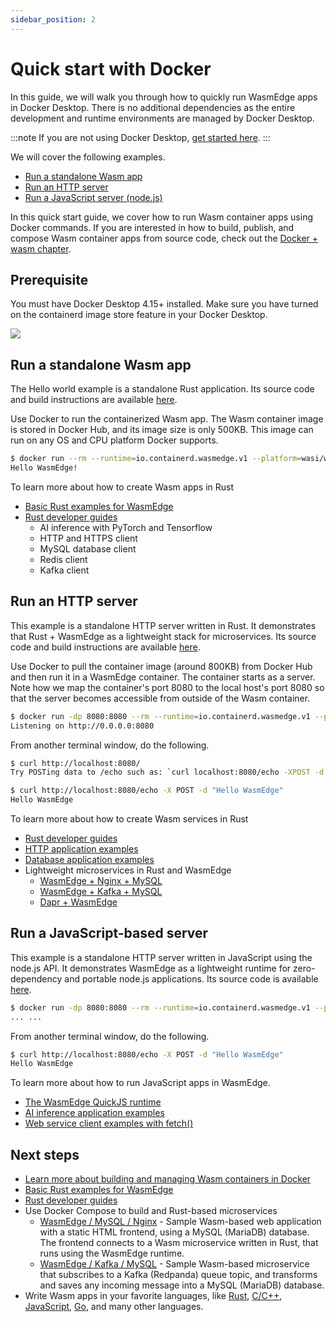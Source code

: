 ```yaml
---
sidebar_position: 2
---
```


# Quick start with Docker

In this guide, we will walk you through how to quickly run WasmEdge apps in Docker Desktop. There is no additional dependencies as the entire development and runtime environments are managed by Docker Desktop.

<!-- prettier-ignore -->
:::note
If you are not using Docker Desktop, [get started here](quick_start).
:::

We will cover the following examples.

-   [Run a standalone Wasm app](#run-a-standalone-wasm-app)
-   [Run an HTTP server](#run-an-http-server)
-   [Run a JavaScript server (node.js)](#run-a-javascript-based-server)

In this quick start guide, we cover how to run Wasm container apps using Docker commands. If you are interested in how to build, publish, and compose Wasm container apps from source code, check out the [Docker + wasm chapter](../build-and-run/docker_wasm).

## Prerequisite

You must have Docker Desktop 4.15+ installed. Make sure you have turned on the containerd image store feature in your Docker Desktop.

![](docker_config.png)

## Run a standalone Wasm app

The Hello world example is a standalone Rust application. Its source code and build instructions are available [here](https://github.com/second-state/rust-examples/tree/main/hello).

Use Docker to run the containerized Wasm app. The Wasm container image is stored in Docker Hub, and its image size is only 500KB. This image can run on any OS and CPU platform Docker supports.

```bash
$ docker run --rm --runtime=io.containerd.wasmedge.v1 --platform=wasi/wasm secondstate/rust-example-hello:latest
Hello WasmEdge!
```

To learn more about how to create Wasm apps in Rust

-   [Basic Rust examples for WasmEdge](https://github.com/second-state/rust-examples)
-   [Rust developer guides](../../category/develop-wasm-apps-in-rust)
    -   AI inference with PyTorch and Tensorflow
    -   HTTP and HTTPS client
    -   MySQL database client
    -   Redis client
    -   Kafka client

## Run an HTTP server

This example is a standalone HTTP server written in Rust. It demonstrates that Rust + WasmEdge as a lightweight stack for microservices. Its source code and build instructions are available [here](https://github.com/second-state/rust-examples/tree/main/server).

Use Docker to pull the container image (around 800KB) from Docker Hub and then run it in a WasmEdge container. The container starts as a server. Note how we map the container's port 8080 to the local host's port 8080 so that the server becomes accessible from outside of the Wasm container.

```bash
$ docker run -dp 8080:8080 --rm --runtime=io.containerd.wasmedge.v1 --platform=wasi/wasm secondstate/rust-example-server:latest
Listening on http://0.0.0.0:8080
```

From another terminal window, do the following.

```bash
$ curl http://localhost:8080/
Try POSTing data to /echo such as: `curl localhost:8080/echo -XPOST -d 'hello world'`

$ curl http://localhost:8080/echo -X POST -d "Hello WasmEdge"
Hello WasmEdge
```

To learn more about how to create Wasm services in Rust

-   [Rust developer guides](../../category/develop-wasm-apps-in-rust)
-   [HTTP application examples](https://github.com/WasmEdge/wasmedge_hyper_demo)
-   [Database application examples](https://github.com/WasmEdge/wasmedge-db-examples)
-   Lightweight microservices in Rust and WasmEdge
    -   [WasmEdge + Nginx + MySQL](https://github.com/second-state/microservice-rust-mysql)
    -   [WasmEdge + Kafka + MySQL](https://github.com/docker/awesome-compose/tree/master/wasmedge-kafka-mysql)
    -   [Dapr + WasmEdge](https://github.com/second-state/dapr-wasm)

## Run a JavaScript-based server

This example is a standalone HTTP server written in JavaScript using the node.js API. It demonstrates WasmEdge as a lightweight runtime for zero-dependency and portable node.js applications. Its source code is available [here](https://github.com/second-state/wasmedge-quickjs/tree/main/example_js/docker_wasm/server).

```bash
$ docker run -dp 8080:8080 --rm --runtime=io.containerd.wasmedge.v1 --platform=wasi/wasm secondstate/node-example-server:latest
... ...
```

From another terminal window, do the following.

```bash
$ curl http://localhost:8080/echo -X POST -d "Hello WasmEdge"
Hello WasmEdge
```

To learn more about how to run JavaScript apps in WasmEdge.

-   [The WasmEdge QuickJS runtime](https://github.com/second-state/wasmedge-quickjs)
-   [AI inference application examples](https://github.com/second-state/wasmedge-quickjs/tree/main/example_js/tensorflow_lite_demo)
-   [Web service client examples with fetch()](https://github.com/second-state/wasmedge-quickjs/blob/main/example_js/wasi_http_fetch.js)

## Next steps

-   [Learn more about building and managing Wasm containers in Docker](../build-and-run/docker_wasm)
-   [Basic Rust examples for WasmEdge](https://github.com/second-state/rust-examples)
-   [Rust developer guides](../../category/develop-wasm-apps-in-rust)
-   Use Docker Compose to build and Rust-based microservices
    -   [WasmEdge / MySQL / Nginx](https://github.com/docker/awesome-compose/tree/master/wasmedge-mysql-nginx) - Sample Wasm-based web application with a static HTML frontend, using a MySQL (MariaDB) database. The frontend connects to a Wasm microservice written in Rust, that runs using the WasmEdge runtime.
    -   [WasmEdge / Kafka / MySQL](https://github.com/docker/awesome-compose/tree/master/wasmedge-kafka-mysql) - Sample Wasm-based microservice that subscribes to a Kafka (Redpanda) queue topic, and transforms and saves any incoming message into a MySQL (MariaDB) database.
-   Write Wasm apps in your favorite languages, like [Rust](../../category/develop-wasm-apps-in-rust), [C/C++](../../category/develop-wasm-apps-in-cc), [JavaScript](../../category/develop-wasm-apps-in-javascript), [Go](../../category/develop-wasm-apps-in-go), and many other languages.
